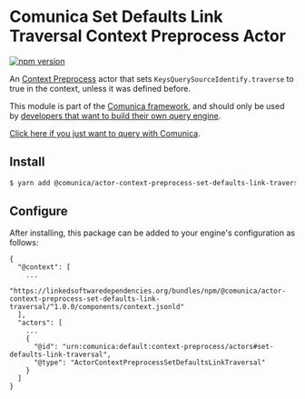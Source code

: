 # Comunica Set Defaults Link Traversal Context Preprocess Actor

[![npm version](https://badge.fury.io/js/%40comunica%2Factor-context-preprocess-set-defaults-link-traversal.svg)](https://www.npmjs.com/package/@comunica/actor-context-preprocess-set-defaults-link-traversal)

An [Context Preprocess](https://github.com/comunica/comunica/tree/master/packages/bus-context-preprocess) actor
that sets `KeysQuerySourceIdentify.traverse` to true in the context, unless it was defined before.

This module is part of the [Comunica framework](https://github.com/comunica/comunica),
and should only be used by [developers that want to build their own query engine](https://comunica.dev/docs/modify/).

[Click here if you just want to query with Comunica](https://comunica.dev/docs/query/).

## Install

```bash
$ yarn add @comunica/actor-context-preprocess-set-defaults-link-traversal
```

## Configure

After installing, this package can be added to your engine's configuration as follows:
```text
{
  "@context": [
    ...
    "https://linkedsoftwaredependencies.org/bundles/npm/@comunica/actor-context-preprocess-set-defaults-link-traversal/^1.0.0/components/context.jsonld"  
  ],
  "actors": [
    ...
    {
      "@id": "urn:comunica:default:context-preprocess/actors#set-defaults-link-traversal",
      "@type": "ActorContextPreprocessSetDefaultsLinkTraversal"
    }
  ]
}
```
